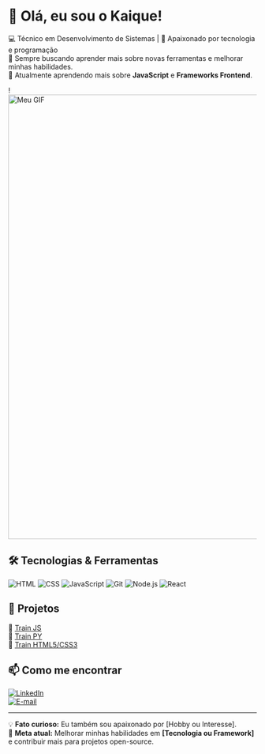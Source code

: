 # 👋 Olá, eu sou o Kaique!

💻 Técnico em Desenvolvimento de Sistemas | 🚀 Apaixonado por tecnologia e programação  
🎯 Sempre buscando aprender mais sobre novas ferramentas e melhorar minhas habilidades.  
🌱 Atualmente aprendendo mais sobre **JavaScript** e **Frameworks Frontend**.

!<img src="https://media.tenor.com/g3y2q5VQxvAAAAAM/cat-computer.gif" alt="Meu GIF" width="900"> <!-- Coloque seu GIF aqui! -->

## 🛠 Tecnologias & Ferramentas

![HTML](https://img.shields.io/badge/HTML5-E34F26?style=for-the-badge&logo=html5&logoColor=white)
![CSS](https://img.shields.io/badge/CSS3-1572B6?style=for-the-badge&logo=css3&logoColor=white)
![JavaScript](https://img.shields.io/badge/JavaScript-F7DF1E?style=for-the-badge&logo=javascript&logoColor=black)
![Git](https://img.shields.io/badge/Git-F05032?style=for-the-badge&logo=git&logoColor=white)
![Node.js](https://img.shields.io/badge/Node.js-339933?style=for-the-badge&logo=node.js&logoColor=white)
![React](https://img.shields.io/badge/React-61DAFB?style=for-the-badge&logo=react&logoColor=black)

## 📌 Projetos

🔹 [Train JS](https://github.com/Kaique-Lacerda/JAVA_SCIRPT)  
🔹 [Train PY](https://github.com/Kaique-Lacerda/python)  
🔹 [Train HTML5/CSS3](https://github.com/Kaique-Lacerda/FLEX-BOX)

## 📫 Como me encontrar

[![LinkedIn](https://img.shields.io/badge/LinkedIn-0077B5?style=for-the-badge&logo=linkedin&logoColor=white)](https://www.linkedin.com/feed/?trk=guest_homepage-basic_google-one-tap-submit)  
[![E-mail](https://img.shields.io/badge/Email-D14836?style=for-the-badge&logo=gmail&logoColor=white)](kaiqueglacerda@outlook.com)

---

💡 **Fato curioso:** Eu também sou apaixonado por [Hobby ou Interesse].   
🚀 **Meta atual:** Melhorar minhas habilidades em **[Tecnologia ou Framework]** e contribuir mais para projetos open-source.

